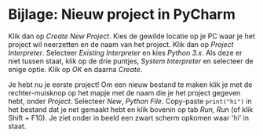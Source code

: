 # Bijlage: Nieuw project in PyCharm

Klik dan op *Create New Project*. Kies de gewilde locatie op je PC waar je het project wil neerzetten en de naam van het project. Klik dan op *Project Interpreter*. Selecteer *Existing Interpreter* en kies *Python 3.x*. Als deze er niet tussen staat, klik op de drie puntjes, *System Interpreter* en selecteer de enige optie. Klik op *OK* en daarna *Create*.

Je hebt nu je eerste project! Om een nieuw bestand te maken klik je met de rechter-muisknop op het mapje met de naam die je het project gegeven hebt, onder *Project*. Selecteer *New*, *Python File*. Copy-paste `print("hi")` in het bestand dat je net gemaakt hebt en klik bovenin op tab *Run, Run* (of klik Shift + F10). Je ziet onder in beeld een zwart scherm opkomen waar 'hi' in staat.
